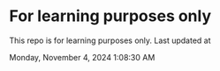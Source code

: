 # For learning purposes only
This repo is for learning purposes only.
Last updated at

Monday, November 4, 2024 1:08:30 AM

